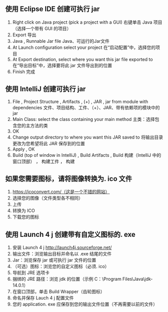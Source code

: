 使用 Eclipse IDE 创建可执行 jar
-----------------------------------------
1. Right click on Java project (pick a project with a GUI)
   右键单击 Java 项目（选择一个带有 GUI 的项目）
2. Export
   导出
3. Java , Runnable Jar file
   Java、可运行的Jar文件
4. At Launch configuration select your project
   在“启动配置”中，选择您的项目
5. At Export destination, select where you want this jar file exported to
   在“导出目标”中，选择要将此 jar 文件导出到的位置
6. Finish
   完成

使用 IntelliJ 创建可执行 jar
-----------------------------------------
1. File , Project Structure , Artifacts , (+) , JAR ,  jar from module with dependencies
   文件、项目结构、工件、（+）、JAR、带有依赖项的模块中的jar
2. Main Class: select the class containing your main method
   主类：选择包含您的主方法的类
3. OK
3. Change output directory to where you want this JAR saved to
   将输出目录更改为您希望将此 JAR 保存到的位置
6. Apply , OK
7. Build (top of window in IntelliJ) , Build Artifacts , Build
   构建（IntelliJ 中的窗口顶部） ， 构建工件 ， 构建

如果您需要图标，请将图像转换为. ico 文件
----------------------------------------------------
1. https://icoconvert.com/（这是一个不错的网站）
2. 选择您的图像（文件类型各不相同）
3. 上传
4. 转换为 ICO
5. 下载您的图标

使用 Launch 4 j 创建带有自定义图标的. exe
----------------------------------------------
1. 安装 Launch 4 j http://launch4j.sourceforge.net/ 
2. 输出文件：浏览输出目标并命名以 .exe 结尾的文件
3. Jar：浏览保存 jar 或可执行 jar 文件的位置
4. （可选）图标：浏览您的自定义图标（必须. ico）
5. 导航到 JRE 选项卡
6. 捆绑的 JRE 路径：浏览 jdk 的位置（示例 C：\Program Files\Java\jdk-14.0.1）
7. 在窗口顶部，单击 Build Wrapper（齿轮图标）
8. 命名并保存 Lauch 4 j 配置文件
9. 您的 application. exe 应保存到您的输出文件位置（不再需要以前的文件）